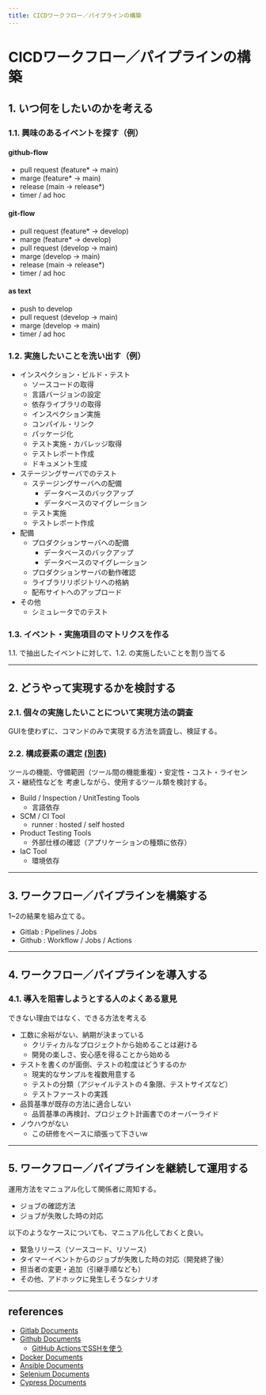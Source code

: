 ```yaml
---
title: CICDワークフロー／パイプラインの構築
---
```


# CICDワークフロー／パイプラインの構築

## 1. いつ何をしたいのかを考える

### 1.1. 興味のあるイベントを探す（例）

#### github-flow
- pull request (feature* -> main)
- marge (feature* -> main)
- release (main -> release*)
- timer / ad hoc

#### git-flow
- pull request (feature* -> develop)
- marge (feature* -> develop)
- pull request (develop -> main)
- marge (develop -> main)
- release (main -> release*)
- timer / ad hoc

#### as text
- push to develop
- pull request (develop -> main)
- marge (develop -> main)
- timer / ad hoc

### 1.2. 実施したいことを洗い出す（例）
- インスペクション・ビルド・テスト
    - ソースコードの取得
    - 言語バージョンの設定
    - 依存ライブラリの取得
    - インスペクション実施
    - コンパイル・リンク
    - パッケージ化
    - テスト実施・カバレッジ取得
    - テストレポート作成
    - ドキュメント生成
- ステージングサーバでのテスト
    - ステージングサーバへの配備
        - データベースのバックアップ
        - データベースのマイグレーション
    - テスト実施
    - テストレポート作成
- 配備            
    - プロダクションサーバへの配備
        - データベースのバックアップ
        - データベースのマイグレーション
    - プロダクションサーバの動作確認
    - ライブラリリポジトリへの格納
    - 配布サイトへのアップロード
- その他
    - シミュレータでのテスト

### 1.3. イベント・実施項目のマトリクスを作る

1.1. で抽出したイベントに対して、1.2. の実施したいことを割り当てる

---

## 2. どうやって実現するかを検討する

### 2.1. 個々の実施したいことについて実現方法の調査

GUIを使わずに、コマンドのみで実現する方法を調査し、検証する。

### 2.2. 構成要素の選定 [(別表)](https://docs.google.com/spreadsheets/d/12Il34IC7_Fu7qVumBVeqZMOrrEduMCt9A97NR9yxlcI/edit?usp=sharing)

ツールの機能、守備範囲（ツール間の機能重複）・安定性・コスト・ライセンス・継続性などを
考慮しながら、使用するツール類を検討する。

- Build / Inspection / UnitTesting Tools
    - 言語依存
- SCM / CI Tool
    - runner : hosted / self hosted
- Product Testing Tools
    - 外部仕様の確認（アプリケーションの種類に依存）
- IaC Tool
    - 環境依存

---

## 3. ワークフロー／パイプラインを構築する

1~2の結果を組み立てる。

- Gitlab : Pipelines / Jobs
- Github : Workflow / Jobs / Actions

---

## 4. ワークフロー／パイプラインを導入する

### 4.1. 導入を阻害しようとする人のよくある意見

できない理由ではなく、できる方法を考える

- 工数に余裕がない、納期が決まっている
    - クリティカルなプロジェクトから始めることは避ける
    - 開発の楽しさ、安心感を得ることから始める
- テストを書くのが面倒、テストの粒度はどうするのか
    - 現実的なサンプルを複数用意する
    - テストの分類（アジャイルテストの４象限、テストサイズなど）
    - テストファーストの実践
- 品質基準が既存の方法に適合しない
    - 品質基準の再検討、プロジェクト計画書でのオーバーライド
- ノウハウがない
    - この研修をベースに頑張って下さいw

---

## 5. ワークフロー／パイプラインを継続して運用する

運用方法をマニュアル化して関係者に周知する。

- ジョブの確認方法
- ジョブが失敗した時の対応

以下のようなケースについても、マニュアル化しておくと良い。

- 緊急リリース（ソースコード、リソース）
- タイマーイベントからのジョブが失敗した時の対応（開発終了後）
- 担当者の変更・追加（引継手順なども）
- その他、アドホックに発生しそうなシナリオ

---

## references

- [Gitlab Documents](https://docs.gitlab.com)
- [Github Documents](https://docs.github.com)
    - [GitHub ActionsでSSHを使う](https://qiita.com/shimataro999/items/b05a251c93fe6843cc16)
- [Docker Documents](https://docs.docker.com/manuals/)
- [Ansible Documents](https://docs.ansible.com/ansible/latest/index.html)
- [Selenium Documents](https://www.selenium.dev/documentation/)
- [Cypress Documents](https://docs.cypress.io/guides/overview/why-cypress)


